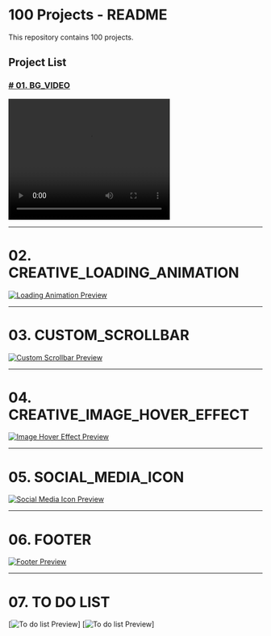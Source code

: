 # 100 Projects - README

This repository contains 100 projects.

## Project List

### [# 01. BG_VIDEO](https://github.com/curious-Abhi/html-css-javascript-project/tree/main/100%20PROJECT/01.BG_VIDEO)

<video width="320" height="240" controls>
  <source src="https://github.com/curious-Abhi/html-css-javascript-project/raw/main/100%20PROJECT/01.BG_VIDEO/bg_video.mp4" type="video/mp4">
  Your browser does not support the video tag.
</video>


---

# 02. CREATIVE_LOADING_ANIMATION

[![Loading Animation Preview](loading_animation_preview.png)](loading_animation.mp4)

---

# 03. CUSTOM_SCROLLBAR

[![Custom Scrollbar Preview](custom_scrollbar_preview.png)](custom_scrollbar.mp4)

---

# 04. CREATIVE_IMAGE_HOVER_EFFECT

[![Image Hover Effect Preview](image_hover_effect_preview.png)](image_hover_effect.mp4)

---

# 05. SOCIAL_MEDIA_ICON

[![Social Media Icon Preview](social_media_icon_preview.png)](social_media_icon.mp4)

---

# 06. FOOTER

[![Footer Preview](footer_preview.png)](footer.mp4)

---

# 07. TO DO LIST

[![To do list Preview](preview1.png)]
[![To do list Preview](preview2.png)]

